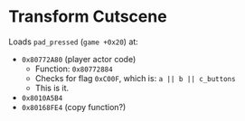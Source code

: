 Transform Cutscene
==================

Loads `pad_pressed` (`game +0x20`) at:
- `0x80772A80` (player actor code)
  - Function: `0x80772884`
  - Checks for flag `0xC00F`, which is: `a || b || c_buttons`
  - This is it.
- `0x8010A5B4`
- `0x80168FE4` (copy function?)
